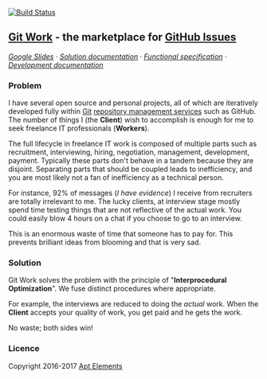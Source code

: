  [![Build Status](https://travis-ci.org/ScalaWilliam/git-work.svg?branch=master)](https://travis-ci.org/ScalaWilliam/git-work)

## [Git Work](https://git.work/) - the marketplace for [GitHub Issues](https://help.github.com/articles/github-glossary/#issue)

*[Google Slides](https://docs.google.com/presentation/d/1o5J6twJ9vyvXOYP_qyf5fXrTT5rfl9VULBgo7Pq-gz4/edit#slide=id.p) ·
  [Solution documentation](documentation/solution.md) ·
  [Functional specification](documentation/specification.md) ·
  [Development documentation](documentation/development.md)*

### Problem

I have several open source and personal projects, all of which are iteratively developed fully within
 [Git](https://www.quora.com/How-can-I-explain-what-Git-is-does-to-someone-who-is-not-a-programmer/answer/Jake-Boxer)
 [repository management services](https://medium.com/flow-ci/github-vs-bitbucket-vs-gitlab-vs-coding-7cf2b43888a1)
 such as GitHub. The number of things I (the **Client**) wish to accomplish is enough for me to seek freelance IT professionals (**Workers**).

The full lifecycle in freelance IT work is composed of multiple parts such as
recruitment, interviewing, hiring, negotiation, management, development, payment.
Typically these parts don't behave in a tandem because they are disjoint.
Separating parts that should be coupled leads to inefficiency,
and you are most likely not a fan of inefficiency as a technical person.

For instance, 92% of messages (*I have evidence*) I receive from recruiters are totally irrelevant to me.
The lucky clients, at interview stage mostly spend time testing things that
are not reflective of the actual work. You could easily blow 4 hours on a
chat if you choose to go to an interview.

This is an enormous waste of time that someone has to pay for.
This prevents brilliant ideas from blooming and that is very sad.

### Solution

Git Work solves the problem with the principle of "**Interprocedural Optimization**".
We fuse distinct procedures where appropriate.

For example, the interviews are reduced to doing the *actual* work.
When the **Client** accepts your quality of work, you get paid and he gets the work.

No waste; both sides win!

### Licence
Copyright 2016-2017 [Apt Elements](https://www.scalawilliam.com/)
